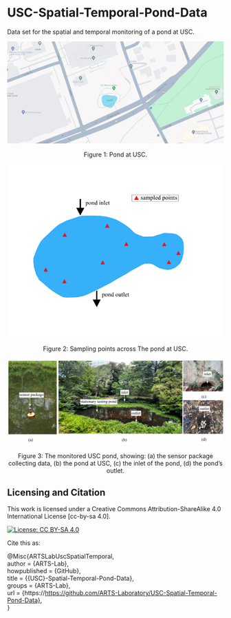 # USC-Spatial-Temporal-Pond-Data
Data set for the spatial and temporal monitoring of a pond at USC.



<p align="center">
<img src="media/google_map.jpg" alt="drawing" width="600"/>
</p>
<p align="center">
Figure 1: Pond at USC.
</p>





<p align="center">
<img src="media/pond.png" alt="drawing" width="600"/>
</p>
<p align="center">
Figure 2: Sampling points across The pond at USC.
</p>




<p align="center">
<img src="media/pond_merge.png" alt="drawing" width="600"/>
</p>
<p align="center">
Figure 3: The monitored USC pond, showing: (a) the sensor package collecting data, (b) the pond at USC, (c) the inlet of the pond, (d) the pond’s outlet.
</p>

## Licensing and Citation

This work is licensed under a Creative Commons Attribution-ShareAlike 4.0 International License [cc-by-sa 4.0].

[![License: CC BY-SA 4.0](https://img.shields.io/badge/License-CC_BY--SA_4.0-lightgrey.svg)](https://creativecommons.org/licenses/by-sa/4.0/)


Cite this as: 

@Misc{ARTSLabUscSpatialTemporal,    
  author = {ARTS-Lab},  
  howpublished = {GitHub},  
  title  = {{USC}-Spatial-Temporal-Pond-Data},  
  groups = {ARTS-Lab},    
  url    = {https://https://github.com/ARTS-Laboratory/USC-Spatial-Temporal-Pond-Data},   
}







